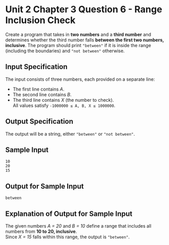 # Unit 2 Chapter 3 Question 6 - Range Inclusion Check  
Create a program that takes in **two numbers** and a **third number** and determines whether the third number falls **between the first two numbers, inclusive**. The program should print `"between"` if it is inside the range (including the boundaries) and `"not between"` otherwise.  

## Input Specification  
The input consists of three numbers, each provided on a separate line:  
- The first line contains *A*.  
- The second line contains *B*.  
- The third line contains *X* (the number to check).  
All values satisfy `-1000000 ≤ A, B, X ≤ 1000000`.  

## Output Specification  
The output will be a string, either `"between"` or `"not between"`.  

## Sample Input
```
10
20
15
```

## Output for Sample Input
```
between
```

## Explanation of Output for Sample Input  
The given numbers *A = 20* and *B = 10* define a range that includes all numbers from **10 to 20, inclusive**.  
Since *X = 15* falls within this range, the output is `"between"`.